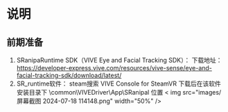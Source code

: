 # 说明
## 前期准备
1. SRanipaRuntime SDK（VIVE Eye and Facial Tracking SDK）：
下载地址：https://developer-express.vive.com/resources/vive-sense/eye-and-facial-tracking-sdk/download/latest/
2. SR_runtime软件：
steam搜索 VIVE Console for SteamVR
下载后在该软件安装目录下 \common\VIVEDriver\App\SRanipal 位置
< img src="images/屏幕截图 2024-07-18 114148.png" width="50%" />
